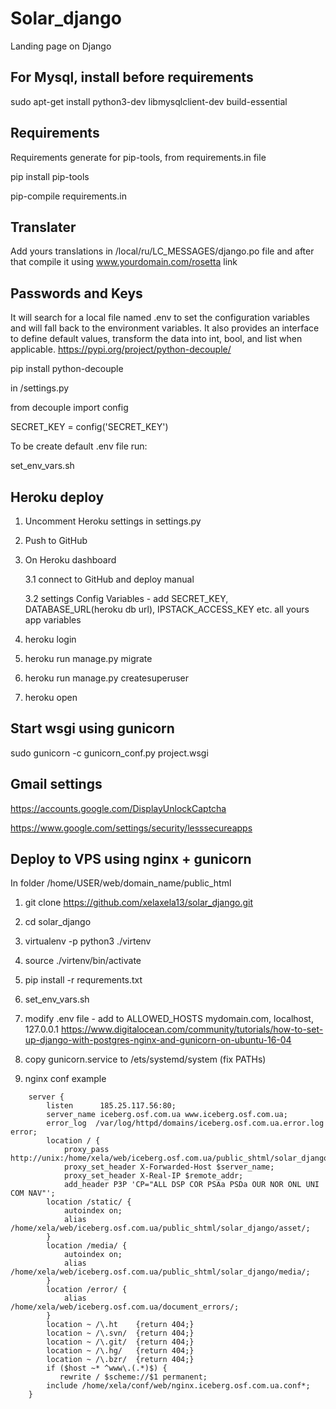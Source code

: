 # Solar_django
Landing page on Django

For Mysql, install before requirements
---------
sudo apt-get install python3-dev libmysqlclient-dev build-essential

Requirements
------------
Requirements generate for pip-tools, from requirements.in file

pip install pip-tools

pip-compile requirements.in

Translater
----------
Add yours translations in /local/ru/LC_MESSAGES/django.po file and after that compile it using www.yourdomain.com/rosetta link

Passwords and Keys
------------------
It will search for a local file named .env to set the configuration variables and will fall back to the environment variables. It also provides an interface to define default values, transform the data into int, bool, and list when applicable. https://pypi.org/project/python-decouple/

pip install python-decouple

in /settings.py

from decouple import config

SECRET_KEY = config('SECRET_KEY')

To be create default .env file run:

set_env_vars.sh

Heroku deploy
-------------
1. Uncomment Heroku settings in settings.py

2. Push to GitHub

3. On Heroku dashboard

    3.1 connect to GitHub and deploy manual

    3.2 settings Config Variables - add SECRET_KEY, DATABASE_URL(heroku db url), IPSTACK_ACCESS_KEY etc. all yours app variables

4. heroku login

5. heroku run manage.py migrate

6. heroku run manage.py createsuperuser

7. heroku open

Start wsgi using gunicorn
-------------------------
sudo gunicorn -c gunicorn_conf.py project.wsgi

Gmail settings
--------------

https://accounts.google.com/DisplayUnlockCaptcha

https://www.google.com/settings/security/lesssecureapps

Deploy to VPS using nginx + gunicorn
------------------------------------
In folder /home/USER/web/domain_name/public_html

1. git clone https://github.com/xelaxela13/solar_django.git
2. cd solar_django
3. virtualenv -p python3 ./virtenv
4. source ./virtenv/bin/activate
5. pip install -r requrements.txt
6. set_env_vars.sh
7. modify .env file - add to ALLOWED_HOSTS mydomain.com, localhost, 127.0.0.1
https://www.digitalocean.com/community/tutorials/how-to-set-up-django-with-postgres-nginx-and-gunicorn-on-ubuntu-16-04

7. copy gunicorn.service to /ets/systemd/system (fix PATHs)
8. nginx conf example
```
    server {
        listen      185.25.117.56:80;
        server_name iceberg.osf.com.ua www.iceberg.osf.com.ua;
        error_log  /var/log/httpd/domains/iceberg.osf.com.ua.error.log error;
        location / {
            proxy_pass      http://unix:/home/xela/web/iceberg.osf.com.ua/public_shtml/solar_django/project.sock;
            proxy_set_header X-Forwarded-Host $server_name;
            proxy_set_header X-Real-IP $remote_addr;
            add_header P3P 'CP="ALL DSP COR PSAa PSDa OUR NOR ONL UNI COM NAV"';
        location /static/ {
            autoindex on;
            alias /home/xela/web/iceberg.osf.com.ua/public_shtml/solar_django/asset/;
        }
        location /media/ {
            autoindex on;
            alias /home/xela/web/iceberg.osf.com.ua/public_shtml/solar_django/media/;
        }
        location /error/ {
            alias   /home/xela/web/iceberg.osf.com.ua/document_errors/;
        }
        location ~ /\.ht    {return 404;}
        location ~ /\.svn/  {return 404;}
        location ~ /\.git/  {return 404;}
        location ~ /\.hg/   {return 404;}
        location ~ /\.bzr/  {return 404;}
        if ($host ~* ^www\.(.*)$) {
           rewrite / $scheme://$1 permanent;
        include /home/xela/conf/web/nginx.iceberg.osf.com.ua.conf*;
    }
```
